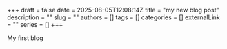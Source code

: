 +++ 
draft = false
date = 2025-08-05T12:08:14Z
title = "my new blog post"
description = ""
slug = ""
authors = []
tags = []
categories = []
externalLink = ""
series = []
+++

My first blog
